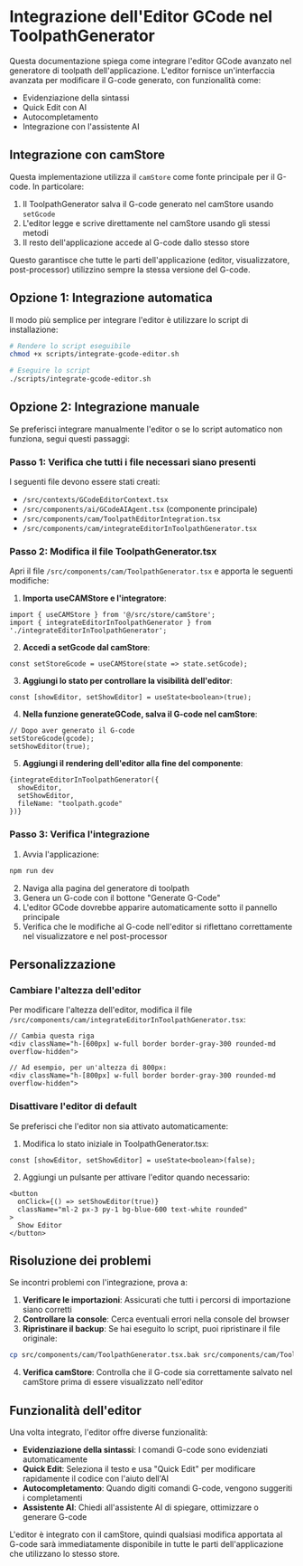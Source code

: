 # Integrazione dell'Editor GCode nel ToolpathGenerator

Questa documentazione spiega come integrare l'editor GCode avanzato nel generatore di toolpath dell'applicazione. L'editor fornisce un'interfaccia avanzata per modificare il G-code generato, con funzionalità come:

- Evidenziazione della sintassi
- Quick Edit con AI
- Autocompletamento
- Integrazione con l'assistente AI

## Integrazione con camStore

Questa implementazione utilizza il `camStore` come fonte principale per il G-code. In particolare:

1. Il ToolpathGenerator salva il G-code generato nel camStore usando `setGcode`
2. L'editor legge e scrive direttamente nel camStore usando gli stessi metodi
3. Il resto dell'applicazione accede al G-code dallo stesso store

Questo garantisce che tutte le parti dell'applicazione (editor, visualizzatore, post-processor) utilizzino sempre la stessa versione del G-code.

## Opzione 1: Integrazione automatica

Il modo più semplice per integrare l'editor è utilizzare lo script di installazione:

```bash
# Rendere lo script eseguibile
chmod +x scripts/integrate-gcode-editor.sh

# Eseguire lo script
./scripts/integrate-gcode-editor.sh
```

## Opzione 2: Integrazione manuale

Se preferisci integrare manualmente l'editor o se lo script automatico non funziona, segui questi passaggi:

### Passo 1: Verifica che tutti i file necessari siano presenti

I seguenti file devono essere stati creati:
- `/src/contexts/GCodeEditorContext.tsx`
- `/src/components/ai/GCodeAIAgent.tsx` (componente principale)
- `/src/components/cam/ToolpathEditorIntegration.tsx`
- `/src/components/cam/integrateEditorInToolpathGenerator.tsx`

### Passo 2: Modifica il file ToolpathGenerator.tsx

Apri il file `/src/components/cam/ToolpathGenerator.tsx` e apporta le seguenti modifiche:

1. **Importa useCAMStore e l'integratore**:
```tsx
import { useCAMStore } from '@/src/store/camStore';
import { integrateEditorInToolpathGenerator } from './integrateEditorInToolpathGenerator';
```

2. **Accedi a setGcode dal camStore**:
```tsx
const setStoreGcode = useCAMStore(state => state.setGcode);
```

3. **Aggiungi lo stato per controllare la visibilità dell'editor**:
```tsx
const [showEditor, setShowEditor] = useState<boolean>(true);
```

4. **Nella funzione generateGCode, salva il G-code nel camStore**:
```tsx
// Dopo aver generato il G-code
setStoreGcode(gcode);
setShowEditor(true);
```

5. **Aggiungi il rendering dell'editor alla fine del componente**:
```tsx
{integrateEditorInToolpathGenerator({
  showEditor,
  setShowEditor,
  fileName: "toolpath.gcode"
})}
```

### Passo 3: Verifica l'integrazione

1. Avvia l'applicazione:
```bash
npm run dev
```

2. Naviga alla pagina del generatore di toolpath
3. Genera un G-code con il bottone "Generate G-Code"
4. L'editor GCode dovrebbe apparire automaticamente sotto il pannello principale
5. Verifica che le modifiche al G-code nell'editor si riflettano correttamente nel visualizzatore e nel post-processor

## Personalizzazione

### Cambiare l'altezza dell'editor

Per modificare l'altezza dell'editor, modifica il file `/src/components/cam/integrateEditorInToolpathGenerator.tsx`:

```tsx
// Cambia questa riga
<div className="h-[600px] w-full border border-gray-300 rounded-md overflow-hidden">

// Ad esempio, per un'altezza di 800px:
<div className="h-[800px] w-full border border-gray-300 rounded-md overflow-hidden">
```

### Disattivare l'editor di default

Se preferisci che l'editor non sia attivato automaticamente:

1. Modifica lo stato iniziale in ToolpathGenerator.tsx:
```tsx
const [showEditor, setShowEditor] = useState<boolean>(false);
```

2. Aggiungi un pulsante per attivare l'editor quando necessario:
```tsx
<button 
  onClick={() => setShowEditor(true)}
  className="ml-2 px-3 py-1 bg-blue-600 text-white rounded"
>
  Show Editor
</button>
```

## Risoluzione dei problemi

Se incontri problemi con l'integrazione, prova a:

1. **Verificare le importazioni**: Assicurati che tutti i percorsi di importazione siano corretti
2. **Controllare la console**: Cerca eventuali errori nella console del browser
3. **Ripristinare il backup**: Se hai eseguito lo script, puoi ripristinare il file originale:
```bash
cp src/components/cam/ToolpathGenerator.tsx.bak src/components/cam/ToolpathGenerator.tsx
```

4. **Verifica camStore**: Controlla che il G-code sia correttamente salvato nel camStore prima di essere visualizzato nell'editor

## Funzionalità dell'editor

Una volta integrato, l'editor offre diverse funzionalità:

- **Evidenziazione della sintassi**: I comandi G-code sono evidenziati automaticamente
- **Quick Edit**: Seleziona il testo e usa "Quick Edit" per modificare rapidamente il codice con l'aiuto dell'AI
- **Autocompletamento**: Quando digiti comandi G-code, vengono suggeriti i completamenti
- **Assistente AI**: Chiedi all'assistente AI di spiegare, ottimizzare o generare G-code

L'editor è integrato con il camStore, quindi qualsiasi modifica apportata al G-code sarà immediatamente disponibile in tutte le parti dell'applicazione che utilizzano lo stesso store.
